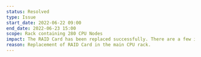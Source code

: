 ```yaml
---
status: Resolved
type: Issue
start_date: 2022-06-22 09:00
end_date: 2022-06-23 15:00
scope: Rack containing 280 CPU Nodes
impact: The RAID Card has been replaced successfully. There are a few issues on the /scratch filesystem which are not related to the RAID card so further testing will be performed before the full service is resumed. A new alert has been created for this.   
reason: Replacement of RAID Card in the main CPU rack.
---
```


